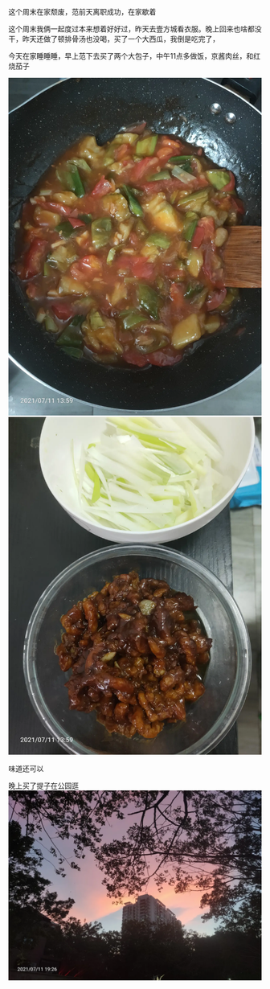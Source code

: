 这个周末在家颓废，范前天离职成功，在家歇着

这个周末我俩一起度过本来想着好好过，昨天去壹方城看衣服。晚上回来也啥都没干，昨天还做了顿排骨汤也没喝，买了一个大西瓜，我倒是吃完了，


今天在家睡睡睡，早上范下去买了两个大包子，中午11点多做饭，京酱肉丝，和红烧茄子

![](../../img/6904315-808663c146dc9c9e.jpg)
![](../../img/6904315-beb5381a4f382290.jpg)


味道还可以

晚上买了提子在公园逛
![](../../img/6904315-f2c2e7fb1f541227.jpg)

